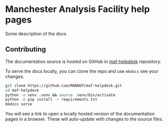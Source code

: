 # Manchester Analysis Facility help pages

Some description of the docs

## Contributing

The documentation source is hosted on GitHub in
[maf-helpdesk](https://github.com/MANHEP/maf-helpdesk)
repository.

[ccd]: https://how-to.docs.cern.ch
[ccd-mkdocs]: https://how-to.docs.cern.ch/gitlabpagessite/create_site/creategitlabrepo/create_with_mkdocs/

To serve the docs locally, you can clone the repo and use `mkdocs` see your changes.

```bash
git clone https://github.com/MANHEP/maf-helpdesk.git
cd maf-helpdesk
python -m venv .venv && source .venv/bin/activate
python -m pip install -r requirements.txt
mkdocs serve
```

You will see a link to open a locally hosted version of the documentation pages in a browser.
These will auto-update with changes to the source files.



